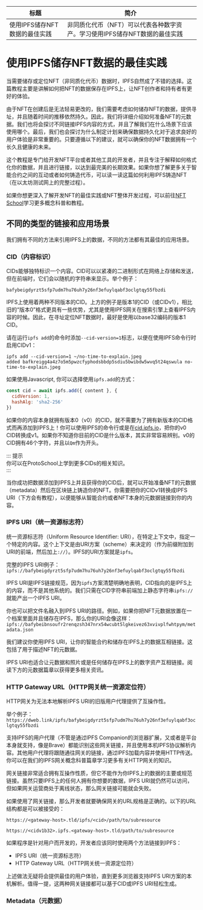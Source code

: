 标题|简介
| --- | --- |
使用IPFS储存NFT数据的最佳实践|非同质化代币（NFT）可以代表各种数字资产。学习使用IPFS储存NFT数据的最佳实践

# 使用IPFS储存NFT数据的最佳实践  
当需要储存或定位NFT（非同质化代币）数据时，IPFS自然成了不错的选择。这篇教程主要是讲解如何把NFT的数据保存在IPFS上，让NFT创作者和持有者有更好的体验。  

由于NFT在创建后是无法轻易更改的，我们需要考虑如何储存NFT的数据，提供寻址，并且随着时间的推移依然持久。因此，我们将详细介绍如何准备NFT的元数据。我们也将会探讨不同链接IPFS内容的方式，并且了解我们在什么场景下应该使用哪个。最后，我们也会探讨为什么制定计划来确保数据持久化对于追求良好的用户体验是非常重要的。只要遵循以下的建议，就可以确保你的NFT数据拥有一个长久且健康的未来。  

这个教程是专门给开发NFT平台或者其他工具的开发者，并且专注于解释如何格式化你的数据，并且进行链接，以达到最完美的长期效果。如果你想了解更多关于智能合约之间的互动或者如何铸造代币，可以读一读这篇如何利用IPFS铸造NFT（在以太坊测试网上的完整过程）。

如果你想更深入了解开发NFT的最佳实践或NFT整体开发过程，可以前往[NFT School](https://nftschool.dev/)学习更多概念科普和教程。  

## 不同的类型的链接和应用场景

我们拥有不同的方法来引用IPFS上的数据，不同的方法都有其最佳的应用场景。  

### CID（内容标识） 

CIDs能够独特标识一个内容。CID可以以紧凑的二进制形式在网络上存储和发送，但在前端时，它们会以随机的字符串来显示。举个例子：  

```
bafybeigdyrzt5sfp7udm7hu76uh7y26nf3efuylqabf3oclgtqy55fbzdi
```  

IPFS上使用着两种不同版本的CID。上方的例子是版本1的CID（或CIDv1），相比旧的“版本0”格式更具有一些优势，尤其是使用IPFS网关在搜索引擎上查看IPFS内容的时候。因此，在寻址定位NFT数据时，最好是使用以base32编码的版本1 CID。   

请在运行`ipfs add`的命令时添加`--cid-version=1`标志，以便在使用IPFS命令行时启用CIDv1：  

```shell
ipfs add --cid-version=1 ~/no-time-to-explain.jpeg
added bafkreigg4a4z7o5m5pwzcfyphodsbbdp5sdiu5bwibdw5wvq5t24qswula no-time-to-explain.jpeg
```  

如果使用Javascript, 你可以选择使用`ipfs.add`的方式： 

```javascript
const cid = await ipfs.add({ content }, {
  cidVersion: 1,
  hashAlg: 'sha2-256'
})
```  

如果你的内容本身就拥有版本0（v0）的CID，就不需要为了拥有新版本的CID格式而再添加到IPFS上！你可以使用IPFS的命令行或是在[cid.ipfs.io](https://cid.ipfs.io)，把你的v0 CID转换成v1。如果你不知道你目前的CID是什么版本，其实非常容易辨别。v0的CID拥有46个字符，并且以`Qm`作为开头。  

::: 提示  
你可以在ProtoSchool上学到更多CIDs的相关知识。  
:::  

当你成功把数据添加到IPFS上并且获得你的CID后，就可以开始准备NFT的元数据（metadata）然后在区块链上铸造你的NFT。你需要把你的CIDv1转换成IPFS URI（下方会有教程），以便能够从智能合约或者NFT本身的元数据链接到你的内容。  

### IPFS URI（统一资源标志符）

统一资源标志符（Uniform Resource Identifier: URI），在特定上下文中，指定一个特定的内容。这个上下文是由URI方案（scheme）来决定的（作为前缀附加到URI的前端，然后加上`://`）。IPFS的URI方案就是`ipfs`。

完整的IPFS URI例子：`ipfs://bafybeigdyrzt5sfp7udm7hu76uh7y26nf3efuylqabf3oclgtqy55fbzdi`  

IPFS URI是IPFS链接规范，因为`ipfs`方案清楚明确地表明，CID指向的是IPFS上的内容，而不是其他系统的。我们只需在CID字符串前端加上静态字符串`ipfs://`就能产出一个IPFS URI。  

你也可以把文件名融入到IPFS URI的路径。例如，如果你把NFT元数据放置在一个档案里面并且储存在IPFS，那么你的URI会像这样：`ipfs://bafybeibnsoufr2renqzsh347nrx54wcubt5lgkeivez63xvivplfwhtpym/metadata.json`

我们建议你使用IPFS URI，让你的智能合约和储存在IPFS上的数据互相链接。这包括了用于描述NFT的元数据。

IPFS URI也适合让元数据和照片或是任何储存在IPFS上的数字资产互相链接。阅读下方的元数据篇章以获得更多相关资讯。  

### HTTP Gateway URL（HTTP网关统一资源定位符） 

HTTP网关为无法本地解析IPFS URI的旧版用户代理提供了互操作性。  

举个例子：`https://dweb.link/ipfs/bafybeigdyrzt5sfp7udm7hu76uh7y26nf3efuylqabf3oclgtqy55fbzdi` 

支持IPFS的用户代理（不管是通过IPFS Companion的浏览器扩展，又或者是平台本身就支持，像是Brave）都能识别这些网关链接，并且使用本机IPFS协议解析内容。其他用户代理将跟随通往网关的链接，通过IPFS加载内容并使用HTTP传送。你可以在我们的IPFS网关概念科普篇章学习更多有关HTTP网关的知识。  

网关链接非常适合拥有互操作性质，但它不能作为你IPFS上的数据的主要或规范链接。虽然只要IPFS上的任何人拥有你想要的数据，IPFS URI就仍然可以访问，但如果网关运营商处于离线状态，那么网关链接可能就会失败。  

如果使用了网关链接，那么开发者就要确保网关的URL规格是正确的。以下的URL结构都是可以被接受的：  

`https://<gateway-host>.tld/ipfs/<cid>/path/to/subresource`

`https://<cidv1b32>.ipfs.<gateway-host>.tld/path/to/subresource`  

如果程序是针对用户而开发的，开发者应该同时使用两个方法链接到IPFS：  

- IPFS URI（统一资源标志符） 
- HTTP Gateway URL（HTTP网关统一资源定位符）  

上述做法无疑将会提供最佳的用户体验，直到更多浏览器支持IPFS URI方案的本机解析。值得一提，这两种网关链接都可以基于CID或IPFS URI轻松生成。  

### Metadata（元数据） 







